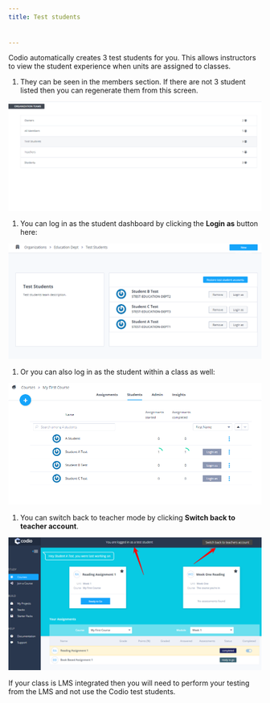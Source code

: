 ```yaml
---
title: Test students


---
```


Codio automatically creates 3 test students for you. This allows instructors to view the student experience when units are assigned to classes.

1.  They can be seen in the members section. If there are not 3 student listed then you can regenerate them from this screen.

![Create Organization](/img/class_administration/createanorganization/org_teams.png)

1.  You can log in as the student dashboard by clicking the **Login as** button here:

![Student login](/img/class_administration/createanorganization/studentlogin.png)

1. Or you can also log in as the student within a class as well:

![Student Class login](/img/class_administration/createanorganization/classteststudents.png)

1.  You can switch back to teacher mode by clicking **Switch back to teacher account**.

![authtoken](/img/class_administration/createanorganization/test-student-view.png)

If your class is LMS integrated then you will need to perform your testing from the LMS and not use the Codio test students.
